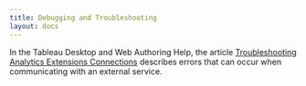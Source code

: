 ```yaml
---
title: Debugging and Troubleshooting 
layout: docs
---
```


In the Tableau Desktop and Web Authoring Help, the article [Troubleshooting Analytics Extensions Connections](https://help.tableau.com/current/pro/desktop/en-us/r_connection_troubleshoot.htm) describes errors that can occur when communicating with an external service.
